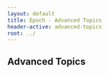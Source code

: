```yaml
---
layout: default
title: Epoch - Advanced Topics
header-active: advanced-topics
root: ../
---
```


## Advanced Topics
